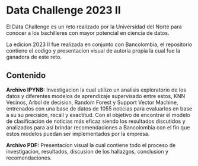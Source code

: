 # Data Challenge 2023 II

El Data Challenge es un reto realizado por la Universidad del Norte para conocer a los bachilleres con mayor potencial en ciencia de datos.

La edicion 2023 II fue realizada en conjunto con Bancolombia, el repositorio contiene el codigo y presentacion visual de autoria propia la cual fue la ganadora de este reto.

## Contenido

**Archivo IPYNB:** Investigacion la cual utilizo un analisis exploratorio de los datos y diferentes modelos de aprendizaje supervisado entre estos, KNN Vecinos, Arbol de decision, Random Forest y Support Vector Machine, entrenados con una base de datos de 1055 noticias para evaluarlos en base a su su precisión, recall y exactitud. Con el objetivo de encontrar el modelo de clasificación de noticias más eficaz siendo los resultados discutidos y analizados para así brindar recomendaciones a Bancolombia con el fin que estos modelos puedan ser implementados por la empresa.

**Archivo PDF:** Presentacion visual la cual contiene todo el proceso de investigacion, resultados, discusion de los hallazgos, conclusion y recomendaciones.
